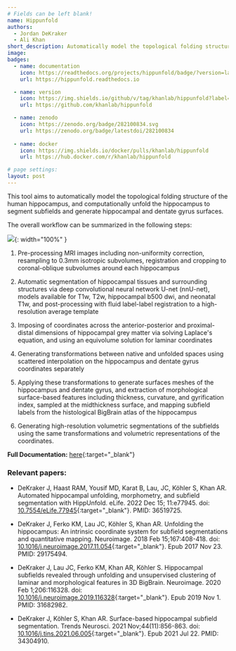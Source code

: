 ```yaml
---
# Fields can be left blank! 
name: Hippunfold
authors: 
  - Jordan DeKraker
  - Ali Khan
short_description: Automatically model the topological folding structure of the human hippocampus, and computationally unfold the hippocampus to segment subfields and generate hippocampal and dentate gyrus surfaces.
image:
badges:
  - name: documentation
    icon: https://readthedocs.org/projects/hippunfold/badge/?version=latest
    url: https://hippunfold.readthedocs.io

  - name: version
    icon: https://img.shields.io/github/v/tag/khanlab/hippunfold?label=version
    url: https://github.com/khanlab/hippunfold

  - name: zenodo
    icon: https://zenodo.org/badge/282100834.svg
    url: https://zenodo.org/badge/latestdoi/282100834
  
  - name: docker
    icon: https://img.shields.io/docker/pulls/khanlab/hippunfold
    url: https://hub.docker.com/r/khanlab/hippunfold

# page settings:
layout: post
---
```


This tool aims to automatically model the topological folding structure of the human hippocampus, and computationally unfold the hippocampus to segment subfields and generate hippocampal and dentate gyrus surfaces.

The overall workflow can be summarized in the following steps:

![](https://raw.githubusercontent.com/khanlab/hippunfold/master/docs/images/hippunfold_overview.jpg){: width="100%" }

1. Pre-processing MRI images including non-uniformity correction, resampling to 0.3mm isotropic subvolumes, registration and cropping to coronal-oblique subvolumes around each hippocampus

1. Automatic segmentation of hippocampal tissues and surrounding structures via deep convolutional neural network U-net (nnU-net), models available for T1w, T2w, hippocampal b500 dwi, and neonatal T1w, and post-processing with fluid label-label registration to a high-resolution average template

1. Imposing of coordinates across the anterior-posterior and proximal-distal dimensions of hippocampal grey matter via solving Laplace's equation, and using an equivolume solution for laminar coordinates

1. Generating transformations between native and unfolded spaces using scattered interpolation on the hippocampus and dentate gyrus coordinates separately

1. Applying these transformations to generate surfaces meshes of the hippocampus and dentate gyrus, and extraction of morphological surface-based features including thickness, curvature, and gyrification index, sampled at the midthickness surface, and mapping subfield labels from the histological BigBrain atlas of the hippocampus

1. Generating high-resolution volumetric segmentations of the subfields using the same transformations and volumetric representations of the coordinates.

**Full Documentation:** [here](https://hippunfold.readthedocs.io/en/latest/?badge=latest){:target="_blank"}

### Relevant papers:

* DeKraker J, Haast RAM, Yousif MD, Karat B, Lau, JC, Köhler S, Khan AR. Automated hippocampal unfolding, morphometry, and subfield segmentation with HippUnfold. eLife. 2022 Dec 15; 11:e77945. doi: [10.7554/eLife.77945](https://doi.org/10.7554/eLife.77945){:target="_blank"}. PMID: 36519725.

* DeKraker J, Ferko KM, Lau JC, Köhler S, Khan AR. Unfolding the hippocampus: An intrinsic coordinate system for subfield segmentations and quantitative mapping. Neuroimage. 2018 Feb 15;167:408-418. doi: [10.1016/j.neuroimage.2017.11.054](https://doi.org/10.1016/j.neuroimage.2017.11.054){:target="_blank"}. Epub 2017 Nov 23. PMID: 29175494.

* DeKraker J, Lau JC, Ferko KM, Khan AR, Köhler S. Hippocampal subfields revealed through unfolding and unsupervised clustering of laminar and morphological features in 3D BigBrain. Neuroimage. 2020 Feb 1;206:116328. doi: [10.1016/j.neuroimage.2019.116328](https://doi.org/10.1016/j.neuroimage.2019.116328){:target="_blank"}. Epub 2019 Nov 1. PMID: 31682982.

* DeKraker J, Köhler S, Khan AR. Surface-based hippocampal subfield segmentation. Trends Neurosci. 2021 Nov;44(11):856-863. doi: [10.1016/j.tins.2021.06.005](https://doi.org/10.1016/j.tins.2021.06.005){:target="_blank"}. Epub 2021 Jul 22. PMID: 34304910.
